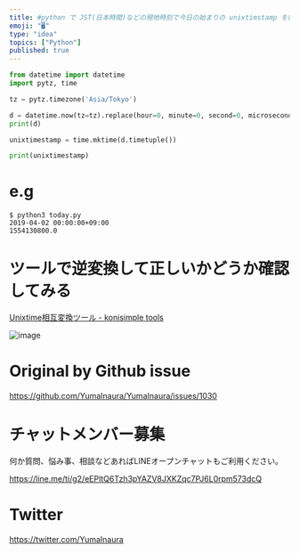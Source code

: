 ```yaml
---
title: #python で JST(日本時間)などの現地時刻で今日の始まりの unixtimstamp を得る例
emoji: "🖥"
type: "idea"
topics: ["Python"]
published: true
---
```


```py
from datetime import datetime
import pytz, time

tz = pytz.timezone('Asia/Tokyo')

d = datetime.now(tz=tz).replace(hour=0, minute=0, second=0, microsecond=0)
print(d)

unixtimestamp = time.mktime(d.timetuple())

print(unixtimestamp)
```

# e.g

```
$ python3 today.py
2019-04-02 00:00:00+09:00
1554130800.0
```

# ツールで逆変換して正しいかどうか確認してみる

[Unixtime相互変換ツール - konisimple tools](https://tool.konisimple.net/date/unixtime?input=1554130800.0)

![image](https://user-images.githubusercontent.com/13635059/55375172-28144700-5546-11e9-9b6b-7d43ed142bb7.png)


# Original by Github issue

https://github.com/YumaInaura/YumaInaura/issues/1030








<!-- Update From Qiita API -->

# チャットメンバー募集


何か質問、悩み事、相談などあればLINEオープンチャットもご利用ください。

https://line.me/ti/g2/eEPltQ6Tzh3pYAZV8JXKZqc7PJ6L0rpm573dcQ





# Twitter


https://twitter.com/YumaInaura


<!-- Update From Qiita API -->



